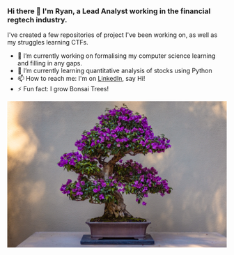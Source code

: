 ### Hi there 👋 I'm Ryan, a Lead Analyst working in the financial regtech industry. 

I've created a few repositories of project I've been working on, as well as my struggles learning CTFs.
- 🔭 I’m currently working on formalising my computer science learning and filling in any gaps. 
- 🌱 I’m currently learning quantitative analysis of stocks using Python
- 📫 How to reach me: I'm on [LinkedIn](https://www.linkedin.com/in/ryan-pitt-b9321a238/), say Hi! 
- ⚡ Fun fact: I grow Bonsai Trees! 
<img src = 'https://github.com/RyanPitt100/RyanPitt100/blob/main/devin-h-p51V2hcqRhc-unsplash.jpg'>
<!--
**RyanPitt100/RyanPitt100** is a ✨ _special_ ✨ repository because its `README.md` (this file) appears on your GitHub profile.

Here are some ideas to get you started:

- 🔭 I’m currently working on ...
- 🌱 I’m currently learning 
- 👯 I’m looking to collaborate on ...
- 🤔 I’m looking for help with ...
- 💬 Ask me about ...
- 📫 How to reach me: I'm on LinkedIn, say Hi! 
- ⚡ Fun fact: I grow Bonsai Trees! 
-->
